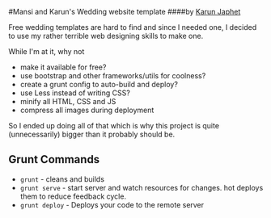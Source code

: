 #Mansi and Karun's Wedding website template
####by [Karun Japhet](https://karun.me)

Free wedding templates are hard to find and since I needed one, I decided to use my rather terrible web designing skills to make one.

While I'm at it, why not
 
* make it available for free?
* use bootstrap and other frameworks/utils for coolness?
* create a grunt config to auto-build and deploy?
* use Less instead of writing CSS?
* minify all HTML, CSS and JS
* compress all images during deployment

So I ended up doing all of that which is why this project is quite (unnecessarily) bigger than it probably should be.

## Grunt Commands

* ``grunt`` - cleans and builds
* ``grunt serve`` - start server and watch resources for changes. hot deploys them to reduce feedback cycle.
* ``grunt deploy`` - Deploys your code to the remote server
